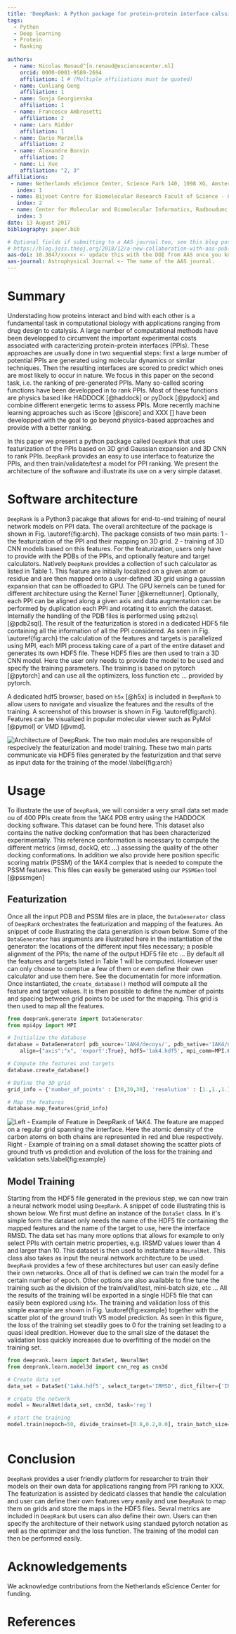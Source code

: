 ```yaml
---
title: 'DeepRank: A Python package for protein-protein interface calssification/ranking using 3D CNN'
tags:
  - Python
  - Deep learning
  - Protein
  - Ranking
  
authors:
  - name: Nicolas Renaud^[n.renaud@esciencecenter.nl]
    orcid: 0000-0001-9589-2694
    affiliation: 1 # (Multiple affiliations must be quoted)
  - name: Cunliang Geng
    affiliation: 1
  - name: Sonja Georgievska
    affiliation: 1
  - name: Francesco Ambrosetti
    affiliation: 2
  - name: Lars Ridder
    affiliation: 1
  - name: Dario Marzella
    affiliation: 2
  - name: Alexandre Bonvin
    affiliation: 2
  - name: Li Xue
    affiliation: "2, 3"
affiliations:
 - name: Netherlands eScience Center, Science Park 140, 1098 XG, Amsterdam, The Netherlands
   index: 1
 - name: Bijvoet Centre for Biomolecular Research Facult of Science - Chemistry, Utrecht Univeristy, Padualaan 8, 3584 CH Utrecht, The Netherlands
   index: 2
 - name: Center for Molecular and Biomolecular Informatics, Radboudumc, Nijmegen, The Neterhlands
   index: 3
date: 13 August 2017
bibliography: paper.bib

# Optional fields if submitting to a AAS journal too, see this blog post:
# https://blog.joss.theoj.org/2018/12/a-new-collaboration-with-aas-publishing
aas-doi: 10.3847/xxxxx <- update this with the DOI from AAS once you know it.
aas-journal: Astrophysical Journal <- The name of the AAS journal.
---
```


# Summary

Understading how proteins interact and bind with each other is a fundamental task in computational biology with applications ranging from drug design to catalysis. A large number of computational methods have been developped to circumvent the important experimental costs associated with caracterizing protein-protein interfaces (PPIs). These approaches are usually done in two sequential steps: first a large number of potential PPIs are generated using molecular dynamics or similar techniques. Then the resulting interfaces are scored to predict which ones are most likely to occur in nature. We focus in this paper on the second task, i.e. the ranking of pre-generated PPIs. Many so-called scoring functions have been developped in to rank PPIs. Most of these functions are physics based like HADDOCK [@haddock] or pyDock [@pydock] and combine different energetic terms to assess PPIs. More recently machine learning approaches such as iScore [@iscore] and XXX [] have been developped with the goal to go beyond physics-based approaches and provide with a better ranking.


In this paper we present a python package called `DeepRank` that uses featurization of the PPIs based on 3D grid Gaussian expansion and 3D CNN to rank PPIs. `DeepRank` provides an easy to use interface to featurize the PPIs, and then train/validate/test a model for PPI ranking. We present the architecture of the software and illustrate its use on a very simple dataset.  
 
# Software architecture

`DeepRank` is a Python3 pacakge  that allows for end-to-end training of neural network models on PPI data. The overall architecture of the package is shown in Fig. \autoref{fig:arch}. The package consists of two main parts: 1 - the featurization of the PPI and their mapping on 3D grid. 2 - training of 3D CNN models based on this features. For the featurization, users only have to provide with the PDBs of the PPIs, and optionally feature and target calculators. Natively `DeepRank` provides a collection of such calculator as listed in Table 1. This feature are initially localized on a given atom or residue and are then mapped onto a user-defined 3D grid using a gaussian expansion that can be offloaded to GPU. The GPU kernels can be tuned for different architecture using the Kernel Tuner [@kerneltunner]. Optionally, each PPI can be aligned along a given axis and data augmentation can be performed by duplication each PPI and rotating it to enrich the dataset. Internally the handling of the PDB files is performed using `pdb2sql` [@pdb2sql]. The result of the featurization is stored in a dedicated HDF5 file containing all the information of all the PPI considered. As seen in Fig. \autoref{fig:arch} the calculation of the features and targets is parallelized using MPI, each MPI process taking care of a part of the entire dataset and generates its own HDF5 file. These HDF5 files are then used to train a 3D CNN model. Here the user only needs to provide the model to be used and specify the training parameters. The training is based on pytorch [@pytorch] and can use all the optimizers, loss function etc ... provided by pytorch.

A dedicated hdf5 browser, based on `h5x` [@h5x] is included in `DeepRank` to allow users to navigate and visualize the features and the results of the training. A screenshot of this browser is shown in Fig. \autoref{fig:arch}. Features can be visualized in popular molecular viewer such as PyMol [@pymol] or VMD [@vmd].

![Architecture of DeepRank. The two main modules are responsible of respecively the featurization and model training. These two main parts communicate via HDF5 files generated by the featurization and that serve as input data for the training of the model.\label{fig:arch}](soft.png)


# Usage

To illustrate the use of `DeepRank`, we will consider a very small data set made ou of 400 PPIs create from the 1AK4 PDB entry using the HADDOCK docking software. This dataset can be found here. This dataset also contains the native docking conformation that has been characterized experimentally. This reference conformation is necessary to compute the different metrics (irmsd, dockQ, etc ...) assessing the quality of the other docking conformations. In addition we also provide here position specific scoring matrix (PSSM) of the 1AK4 complex that is needed to compute the PSSM features. This files can easily be generated using our `PSSMGen` tool [@pssmgen]

## Featurization

Once all the input PDB and PSSM files are in place, the `DataGenerator` class of `DeepRank` orchestrates the featurization and mapping of the features. An snippet of code illustrating the data generation is shown below. Some of the `DataGenerator` has arguments are illustrated here in the instantiation of the generator: the locations of the different input files necessary; a posible alignment of the PPIs; the name of the output HDF5 file etc ... By default all the features and targets listed in Table 1 will be computed. However user can only choose to comptue a few of them or even define their own calculator and use them here. See the documentatin for more information. Once instantiated, the `create_database()` method will compute all the feature and target values. It is then possible to define the number of points and spacing between grid points to be used for the mapping. This grid is then used to map all the features.


```python
from deeprank.generate import DataGenerator
from mpi4py import MPI

# Initialize the database
database = DataGenerator( pdb_source='1AK4/decoys/', pdb_native='1AK4/native/', pssm_source='1AK4/pssm/',
    align={"axis":"x", 'export':True}, hdf5='1ak4.hdf5', mpi_comm=MPI.COMM_WORLD)

# Compute the features and targets
database.create_database()

# Define the 3D grid
grid_info = {'number_of_points' : [30,30,30], 'resolution' : [1.,1.,1.]}

# Map the features
database.map_features(grid_info)
```

![Left - Example of Feature in DeepRank of 1AK4. The feature are mapped on a regular grid spanning the interface. Here the atomic density of the carbon atoms on both chains are represented in red and blue respectively. Right - Example of training on a small dataset showing the scatter plots of ground truth vs prediction and evolution of the loss for the training and validation sets.\label{fig:example}](joss_dr_fig2_v3.png)

## Model Training

Starting from the HDF5 file generated in the previous step, we can now train a neural network model using `DeepRank`. A snippet of code illustrating this is shown below. We first must define an instance of the `DataSet` class. In it's simple form the dataset only needs the name of the HDF5 file containing the mapped features and the name of the target to use, here the interface RMSD. The data set has many more options that allows for example to only select PPIs with certain metric properties, e.g. IRSMD values lower than 4 and  larger than 10. This dataset is then used to instantiate a `NeuralNet`. This class also takes as input the neural network architecture to be used. `DeepRank` provides a few of these architectures but user can easily define their own networks. Once all of that is defined we can train the model for a certain number of epoch. Other options are also available to fine tune the training such as the division of the train/valid/test, mini-batch size, etc ... All the results of the training will be exported in a single HDF5 file that can easily been explored using `h5x`. The training and validation loss of this simple example are shown in Fig. \autoref{fig:example} together with the scatter plot of the ground truth VS model prediction. As seen in this figure, the loss of the training set steadily goes to 0 for the training set leading to a quasi ideal predition. However due to the small size of the dataset the validation loss quickly increases due to overfitting of the model on the training set.


```python
from deeprank.learn import DataSet, NeuralNet
from deeprank.learn.model3d import cnn_reg as cnn3d

# Create data set
data_set = DataSet('1ak4.hdf5', select_target='IRMSD', dict_filter={'IRMSD':'<5. or >10.'})

# create the network
model = NeuralNet(data_set, cnn3d, task='reg')

# start the training
model.train(nepoch=50, divide_trainset=[0.8,0.2,0.0], train_batch_size=5)
 
```
# Conclusion

`DeepRank` provides a user friendly platform for researcher to train their models on their own data for applications ranging from PPI ranking to XXX. The featurization is assisted by dedicatd classes that handle the calculation and user can define their own features very easily and use `DeepRank` to map them on grids and store the maps in the HDF5 files. Sevral metrics are included in `DeepRank` but users can also define their own. Users can then specify the architecture of their network using standaed pytorch notation as well as the optimizer and the loss function. The training of the model can then be performed easily.

# Acknowledgements

We acknowledge contributions from the Netherlands eScience Center for funding.

# References
